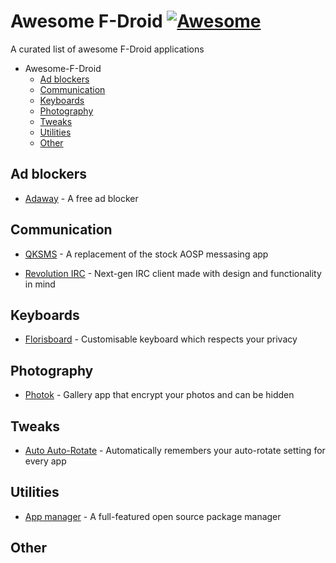 # Awesome F-Droid [![Awesome](https://cdn.rawgit.com/sindresorhus/awesome/d7305f38d29fed78fa85652e3a63e154dd8e8829/media/badge.svg)](https://github.com/sindresorhus/awesome)

A curated list of awesome F-Droid applications

- Awesome-F-Droid
  - [Ad blockers](#ad-blockers)
  - [Communication](#communication)
  - [Keyboards](#keyboards)
  - [Photography](#photography)
  - [Tweaks](#tweaks)
  - [Utilities](#utilities)
  - [Other](#other)

## Ad blockers

- [Adaway](https://f-droid.org/packages/org.adaway) - A free ad blocker

## Communication

- [QKSMS](https://f-droid.org/packages/com.moez.QKSMS) - A replacement of the stock AOSP messasing app

- [Revolution IRC](https://f-droid.org/packages/io.mrarm.irc/) - Next-gen IRC client made with design and functionality in mind

## Keyboards

- [Florisboard](https://f-droid.org/packages/dev.patrickgold.florisboard/) - Customisable keyboard which respects your privacy

## Photography

- [Photok](https://f-droid.org/packages/dev.leonlatsch.photok/) - Gallery app that encrypt your photos and can be hidden

## Tweaks

- [Auto Auto-Rotate](https://f-droid.org/packages/com.jarsilio.android.autoautorotate/) - Automatically remembers your auto-rotate setting for every app

## Utilities

- [App manager](https://f-droid.org/packages/io.github.muntashirakon.AppManager/) - A full-featured open source package manager

## Other
